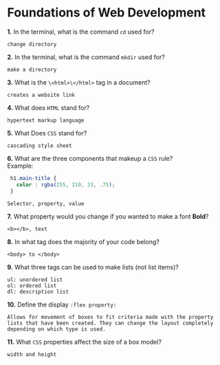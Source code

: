 # Foundations of Web Development

**1.** In the terminal, what is the command `cd` used for?
<!-- enter you answer in the space below -->
```
change directory
```

**2.** In the terminal, what is the command `mkdir` used for?
<!-- enter you answer in the space below -->
```
make a directory
```

**3.** What is the `\<html>\</html>` tag in a document?
<!-- enter you answer in the space below -->
```
creates a website link
```

**4.** What does `HTML` stand for?
<!-- enter you answer in the space below -->
```
hypertext markup language
```

**5.** What Does `CSS` stand for?
<!-- enter you answer in the space below -->
```
cascading style sheet
```

**6.** What are the three components that makeup a `CSS` rule? <br> Example:
```css
 h1.main-title {
   color : rgba(255, 210, 33, .75);
 }
```
<!-- enter you answer in the space below -->
```
Selector, property, value
```

**7.** What property would you change if you wanted to make a font **Bold**?
<!-- enter you answer in the space below -->
```
<b></b>, text
```

**8.** In what tag does the majority of your code belong?
<!-- enter you answer in the space below -->
```
<body> to </body>
```

**9.** What three tags can be used to make lists (not list items)?
<!-- enter you answer in the space below -->
```
ul: unordered list
ol: ordered list
dl: description list
```

**10.** Define the display `:flex property:`
<!-- enter you answer in the space below -->
```
Allows for movement of boxes to fit criteria made with the property lists that have been created. They can change the layout completely depending on which type is used.
```

**11.** What `CSS` properties affect the size of a box model?
<!-- enter you answer in the space below -->
```
width and height
```
